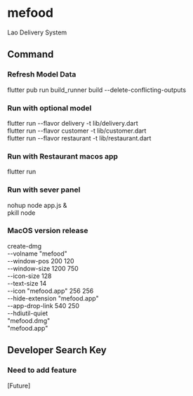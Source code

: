 # mefood

Lao Delivery System

## Command

### Refresh Model Data
flutter pub run build_runner build --delete-conflicting-outputs

### Run with optional model
flutter run --flavor delivery -t lib/delivery.dart<br/>
flutter run --flavor customer -t lib/customer.dart<br/>
flutter run --flavor restaurant -t lib/restaurant.dart


### Run with Restaurant macos app
flutter run

### Run with sever panel
nohup node app.js &<br/>
pkill node

### MacOS version release
create-dmg \
--volname "mefood" \
--window-pos 200 120 \
--window-size 1200 750 \
--icon-size 128 \
--text-size 14 \
--icon "mefood.app" 256 256 \
--hide-extension "mefood.app" \
--app-drop-link 540 250 \
--hdiutil-quiet \
"mefood.dmg" \
"mefood.app"


## Developer Search Key

### Need to add feature
[Future]